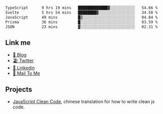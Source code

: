 <!--START_SECTION:waka-->

```txt
TypeScript      9 hrs 19 mins   █████████████▓░░░░░░░░░░░   54.66 %
Svelte          5 hrs 54 mins   ████████▓░░░░░░░░░░░░░░░░   34.58 %
JavaScript      49 mins         █▒░░░░░░░░░░░░░░░░░░░░░░░   04.84 %
Prisma          36 mins         █░░░░░░░░░░░░░░░░░░░░░░░░   03.59 %
JSON            23 mins         ▓░░░░░░░░░░░░░░░░░░░░░░░░   02.31 %
```

<!--END_SECTION:waka-->

## Link me

- [📕 Blog](https://chris-yu.vercel.app/)
- [🏖️ Twitter](https://twitter.com/yuetong3yu)
- [🧳 Linkedin](https://www.linkedin.com/in/yuetong3yu)
- [📧 Mail To Me](mailto:yuetong3yu@gmail.com)


## Projects 

- [JavaScript Clean Code](https://js-clean-code-cn.vercel.app/), chinese translation for how to write clean js code.
